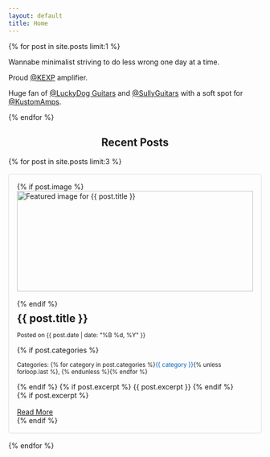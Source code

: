 ```yaml
---
layout: default
title: Home
---
```

<div class="grid">
  {% for post in site.posts limit:1 %}
  <article><p>Wannabe minimalist striving to do less wrong one day at a time.</p>
    <p>Proud <a href="https://kexp.org">@KEXP</a> amplifier.</p>
    <p>Huge fan of <a href="http://luckydogguitars.store">@LuckyDog Guitars</a> and <a href="https://sullyguitars.com">@SullyGuitars</a> with a soft spot for <a href="https://kustom.com">@KustomAmps</a>.</p></article>
  {% endfor %}
</div>

<h2 style="text-align: center;">Recent Posts</h2>

<style>
  .responsive-grid {
    display: flex;
    flex-wrap: wrap;
    align-items: stretch;
    gap: 1rem;
  }
  .responsive-grid > a {
    flex: 1;
    min-width: 0;
  }
  @media (max-width: 576px) {
    .responsive-grid > a {
      flex: 100%;
    }
  }
  @media (min-width: 577px) and (max-width: 768px) {
    .responsive-grid > a {
      flex: calc(50% - 0.5rem);
    }
  }
  @media (min-width: 769px) {
    .responsive-grid > a {
      flex: calc(33.333% - 0.667rem);
    }
  }
  .responsive-grid article:hover {
    box-shadow: 0 4px 8px rgba(0, 0, 0, 0.3);
    border: 1px solid #005bbb;
  }
</style>

<div class="responsive-grid">
  {% for post in site.posts limit:3 %}
  <a href="{{ post.url | relative_url }}" style="text-decoration: none; color: inherit;" aria-label="Read {{ post.title }}">
    <article style="display: flex; flex-direction: column; height: 100%; padding: 1rem; border: 1px solid #ddd; border-radius: 4px; transition: box-shadow 0.2s, border 0.2s;">
      <div style="flex: 1;">
        {% if post.image %}
        <img src="{{ post.image | relative_url }}" alt="Featured image for {{ post.title }}" style="width: 100%; height: 200px; object-fit: cover; margin-bottom: 1rem;">
        {% endif %}
        <h2 style="margin: 0.5rem 0;">{{ post.title }}</h2>
        <p><small>Posted on {{ post.date | date: "%B %d, %Y" }}</small></p>
        {% if post.categories %}
        <p><small>Categories: {% for category in post.categories %}<span style="color: #005bbb;" aria-label="{{ category }} category">{{ category }}</span>{% unless forloop.last %}, {% endunless %}{% endfor %}</small></p>
        {% endif %}
        {% if post.excerpt %}
        {{ post.excerpt }}
        {% endif %}
      </div>
      {% if post.excerpt %}
      <a href="{{ post.url | relative_url }}" class="button primary" role="button" style="margin-top: 1rem; display: inline-block;" aria-label="Read more about {{ post.title }}">Read More</a>
      {% endif %}
    </article>
  </a>
  {% endfor %}
</div>